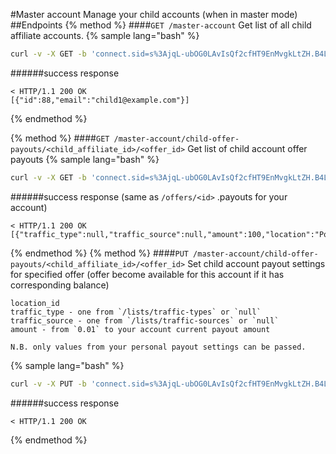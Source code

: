 #Master account
Manage your child accounts (when in master mode)
##Endpoints
{% method %}
####`GET /master-account`
Get list of all child affiliate accounts.
{% sample lang="bash" %}
```bash
curl -v -X GET -b 'connect.sid=s%3AjqL-ubOG0LAvIsQf2cfHT9EnMvgkLtZH.B4LmgxlrTpnmmHD6VXxVdTbwIkWuZOQ2ZtK1%2FQnMKys' http://dashboard.everad.com/v2/master-account
```
######success response
```
< HTTP/1.1 200 OK
[{"id":88,"email":"child1@example.com"}]
```
{% endmethod %}

{% method %}
####`GET /master-account/child-offer-payouts/<child_affiliate_id>/<offer_id>`
Get list of child account offer payouts
{% sample lang="bash" %}
```bash
curl -v -X GET -b 'connect.sid=s%3AjqL-ubOG0LAvIsQf2cfHT9EnMvgkLtZH.B4LmgxlrTpnmmHD6VXxVdTbwIkWuZOQ2ZtK1%2FQnMKys' http://dashboard.everad.com/v2/master-account/child-offer-payouts/88/1
```
######success response (same as `/offers/<id>` .payouts for your account)
```
< HTTP/1.1 200 OK
[{"traffic_type":null,"traffic_source":null,"amount":100,"location":"Россия","location_id":2017370}]
```

{% endmethod %}
{% method %}
####`PUT /master-account/child-offer-payouts/<child_affiliate_id>/<offer_id>`
Set child account payout settings for specified offer (offer become available for this account if it has corresponding balance)
```
location_id
traffic_type - one from `/lists/traffic-types` or `null`
traffic_source - one from `/lists/traffic-sources` or `null`
amount - from `0.01` to your account current payout amount

N.B. only values from your personal payout settings can be passed.
```

{% sample lang="bash" %}
```bash
curl -v -X PUT -b 'connect.sid=s%3AjqL-ubOG0LAvIsQf2cfHT9EnMvgkLtZH.B4LmgxlrTpnmmHD6VXxVdTbwIkWuZOQ2ZtK1%2FQnMKys' -H 'Content-type: application/json' -d '[{"location_id":"2017370", "traffic_type": null, "traffic_source": null, "amount":100}]' http://dashboard.everad.com/v2/master-account/child-offer-payouts/88/1
```
######success response
```
< HTTP/1.1 200 OK
```
{% endmethod %}
